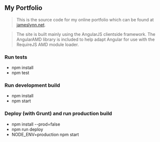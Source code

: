 ## My Portfolio

>This is the source code for my online portfolio which can be found at [jameslynn.net](http://jameslynn.net/).

>The site is built mainly using the AngularJS clientside framework.
 The AngularAMD library is included to help adapt Angular for use with the RequireJS AMD module loader.

### Run tests
  * npm install
  * npm test

### Run development build
  * npm install
  * npm start

### Deploy (with Grunt) and run production build
  * npm install --prod=false
  * npm run deploy
  * NODE_ENV=production npm start
